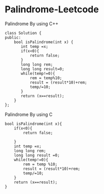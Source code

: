 # Palindrome-Leetcode


Palindrome By using C++

    class Solution {
    public:
        bool isPalindrome(int x) {
           int temp =x;
           if(x<0){
               return false;
           }
           long long rem;
           long long result=0;
           while(temp!=0){
               rem = temp%10;
               result = (result*10)+rem;
               temp/=10;
           }
           return (x==result);
        }
    };
Palindrome By using C

    bool isPalindrome(int x){
        if(x<0){
            return false;
    
        }
        int temp =x;
        long long rem;
        long long result =0;
        while(temp!=0){
            rem = temp %10;
            result = (result*10)+rem;
            temp/=10;
        }
        return (x==result);
    }
